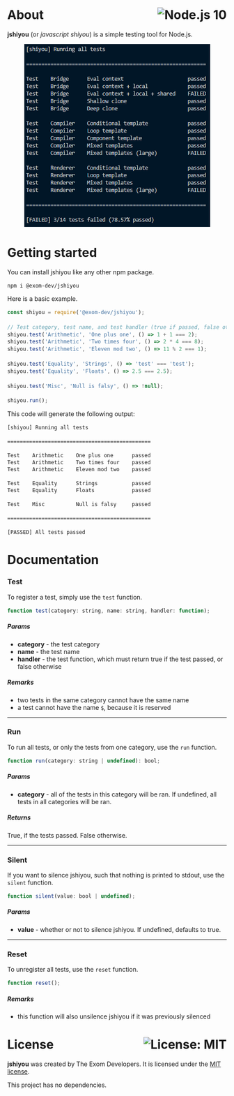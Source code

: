 # About <a href="https://nodejs.org"><img align="right" src="https://img.shields.io/badge/Node.js-10-339933?logo=Node.js&logoColor=FFFFFF" alt="Node.js 10" /></a>

**jshiyou** (or *javascript shiyou*) is a simple testing tool for Node.js.

<p align="center">
  <img src="public/example.png" alt="jshiyou">
</p>

# Getting started

You can install jshiyou like any other npm package.

```
npm i @exom-dev/jshiyou
```

Here is a basic example.

```js
const shiyou = require('@exom-dev/jshiyou');

// Test category, test name, and test handler (true if passed, false otherwise).
shiyou.test('Arithmetic', 'One plus one', () => 1 + 1 === 2);
shiyou.test('Arithmetic', 'Two times four', () => 2 * 4 === 8);
shiyou.test('Arithmetic', 'Eleven mod two', () => 11 % 2 === 1);

shiyou.test('Equality', 'Strings', () => 'test' === 'test');
shiyou.test('Equality', 'Floats', () => 2.5 === 2.5);

shiyou.test('Misc', 'Null is falsy', () => !null);

shiyou.run();
```

This code will generate the following output:

```
[shiyou] Running all tests

==============================================

Test    Arithmetic    One plus one      passed
Test    Arithmetic    Two times four    passed
Test    Arithmetic    Eleven mod two    passed

Test    Equality      Strings           passed
Test    Equality      Floats            passed

Test    Misc          Null is falsy     passed

==============================================

[PASSED] All tests passed
```

# Documentation

### Test

To register a test, simply use the `test` function.

```js
function test(category: string, name: string, handler: function);
```

##### Params

- **category** - the test category
- **name** - the test name
- **handler** - the test function, which must return true if the test passed, or false otherwise

##### Remarks

- two tests in the same category cannot have the same name
- a test cannot have the name `$`, because it is reserved

---

### Run

To run all tests, or only the tests from one category, use the `run` function.

```js
function run(category: string | undefined): bool;
```

##### Params

- **category** - all of the tests in this category will be ran. If undefined, all tests in all categories will be ran.

##### Returns

True, if the tests passed. False otherwise.

---

### Silent

If you want to silence jshiyou, such that nothing is printed to stdout, use the `silent` function.

```js
function silent(value: bool | undefined);
```

##### Params

- **value** - whether or not to silence jshiyou. If undefined, defaults to true.

---

### Reset

To unregister all tests, use the `reset` function.

```js
function reset();
```

##### Remarks

- this function will also unsilence jshiyou if it was previously silenced

# License <a href="https://github.com/exom-dev/jshiyou/blob/master/LICENSE"><img align="right" src="https://img.shields.io/badge/License-MIT-blue.svg" alt="License: MIT" /></a>

**jshiyou** was created by The Exom Developers. It is licensed under the [MIT license](https://github.com/exom-dev/jshiyou/blob/master/LICENSE).

This project has no dependencies.